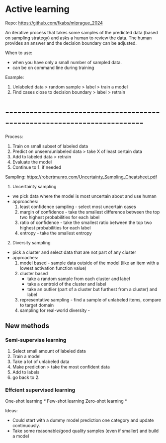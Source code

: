 # Active learning

Repo: https://github.com/fkabs/mlprague_2024

An iterative process that takes some samples of the predicted data (based on sampling strategy) and asks a human to review the data. The human provides an answer and the decision boundary can be adjusted.

When to use:
* when you have only a small number of sampled data. 
* can be on command line during training


Example:
1. Unlabeled data > random sample > label > train a model
2. Find cases close to decision boundary > label > retrain


# ------------------------------------------------------------------------
Process:
1. Train on small subset of labeled data
2. Predict on unseen/unlabeled data > take X of least certain data 
3. Add to labeled data > retrain
4. Evaluate the model
5. Continue to 1. if needed

Sampling:
https://robertmunro.com/Uncertainty_Sampling_Cheatsheet.pdf
1. Uncertainty sampling
* we pick data where the model is most uncertain about and use human
* approaches:
    1. least confidence sampling - select most uncertain cases
    2. margin of confidence - take the smallest difference between the top two highest probabilities for each label
    3. ratio of confidence - take the smallest ratio between the top two highest probabilities for each label
    4. entropy - take the smallest entropy  

2. Diversity sampling
* pick a cluster and select data that are not part of any cluster
* approaches:
    1. model based - sample data outside of the model (like an item with a lowest activation function value)
    2. cluster based
        - take a random sample from each cluster and label
        - take a centroid of the cluster and label
        - take an outlier (part of a cluster but furthest from a cluster) and label
    3. representative sampling - find a sample of unlabeled items, compare to target domain
    4. sampling for real-world diversity - 

## New methods

### Semi-supervise learning
1. Select small amount of labeled data
2. Train a model
3. Take a lot of unlabeled data
4. Make prediction > take the most confident data
5. Add to labels
6. go back to 2.

### Effcient supervised learning
One-shot learning
* 
Few-shot learning
Zero-shot learning
* 


Ideas: 
* Could start with a dummy model prediction one category and update continuously. 
* Take some reasonable/good quality samples (even if smaller) and build a model 